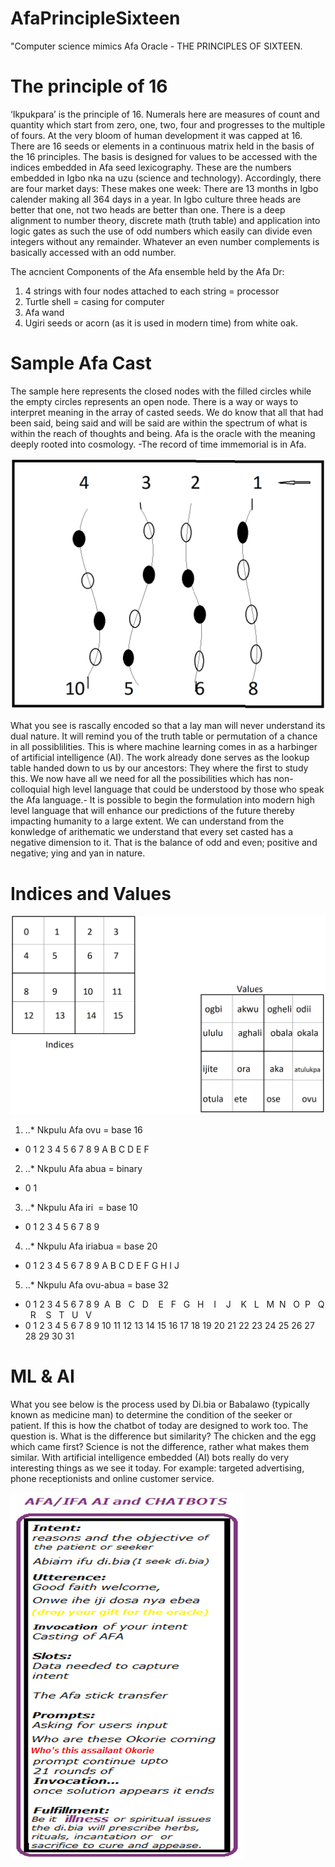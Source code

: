 # AfaPrincipleSixteen
"Computer science mimics Afa Oracle - THE PRINCIPLES OF SIXTEEN.
# The principle of 16 
‘Ikpukpara’ is the principle of 16. Numerals here are measures of count and quantity which start from zero, one, two, four and progresses to the multiple of fours. At the very bloom of human development it was capped at 16. There are 16 seeds or elements in a continuous matrix held in the basis of the 16 principles. The basis is designed for values to be accessed with the indices embedded in Afa seed lexicography. These are the numbers embedded in Igbo nka na uzu (science and technology). Accordingly, there are four market days: These makes one week: There are 13 months in Igbo calender making all 364 days in a year. In Igbo culture three heads are better that one, not two heads are better than one. There is a deep alignment to number theory, discrete math (truth table) and application into logic gates as such the use of odd numbers which easily can divide even integers without any remainder. Whatever an even number complements is basically accessed with an odd number. 

The acncient Components of the Afa ensemble held by the Afa Dr:
1. 4 strings with four nodes attached to each string = processor
2. Turtle shell                 =                  casing for computer
3. Afa wand
4. Ugiri seeds or acorn (as it is used in modern time) from white oak.

# Sample Afa Cast

The sample here represents the closed nodes with the filled circles while the empty circles represents an open node. There is a way or ways to interpret meaning in the array of casted seeds. We do know that all that had been said, being said and will be said are within the spectrum of what is within the reach of thoughts and being. Afa is the oracle with the meaning deeply rooted into cosmology. -The record of time immemorial is in Afa.

![alt text](https://github.com/jumezurike/AfaPrincipleSixteen/blob/main/Afastring.png "Sample cast")

What you see is rascally encoded so that a lay man will never understand its dual nature. It will remind you of the truth table or permutation of a chance in all possiblilities. This is where machine learning comes in as a harbinger of artificial intelligence (AI). The work already done serves as the lookup table handed down to us by our ancestors: They where the first to study this. We now have all we need for all the possibilities which has non-colloquial high level language that could be understood by those who speak the Afa language.- It is possible to begin the formulation into modern high level language that will enhance our predictions of the future thereby impacting humanity to a large extent. We can understand from the konwledge of arithematic we understand that every set casted has a negative dimension to it. That is the balance of odd and even; positive and negative; ying and yan in nature. 

# Indices and Values
![alt text](https://github.com/jumezurike/AfaPrincipleSixteen/blob/main/Afamatval.png "Sample cast")
1. ..* Nkpulu Afa ovu = base 16
- 0 1 2 3 4 5 6 7 8 9 A B C D E F
2. ..* Nkpulu Afa abua = binary
- 0 1
3. ..* Nkpulu Afa iri  = base 10
- 0 1 2 3 4 5 6 7 8 9
4. ..* Nkpulu Afa iriabua = base 20
- 0 1 2 3 4 5 6 7 8 9 A B C D E F G H I J 
5. ..* Nkpulu Afa ovu-abua = base 32
- 0 1 2 3 4 5 6 7 8 9  A  B   C   D    E   F   G   H    I    J    K   L    M   N   O   P   Q   R    S   T   U   V  
- 0 1 2 3 4 5 6 7 8 9 10 11   12  13   14  15  16  17   18   19   20  21   22  23  24  25  26  27   28  29  30 31

# ML & AI 
What you see below is the process used by Di.bia or Babalawo (typically known as medicine man) to determine the condition of the seeker or patient.
If this is how the chatbot of today are designed to work too. The question is. What is the difference but similarity? The chicken and the egg which came first? Science is not the difference, rather what makes them similar.  With artificial intelligence embedded (AI) bots really do very interesting things as we see it today. For example: targeted advertising, phone receptionists and online customer service.

![alt text](https://github.com/jumezurike/AfaPrincipleSixteen/blob/main/afa-ifa.png "AI Bot simulation")
